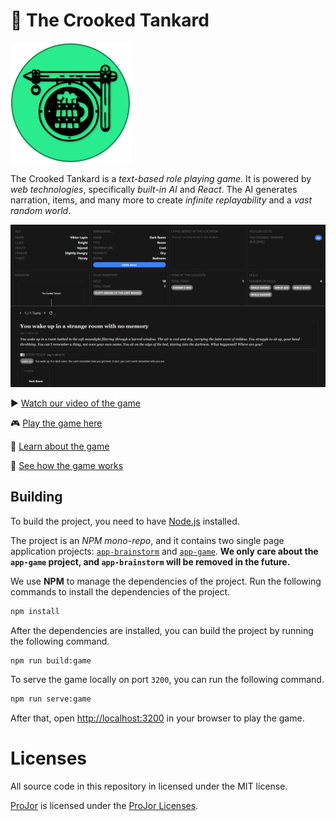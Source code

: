# 🍻 The Crooked Tankard

![](packages/app-game/public/logo-192.png)

The Crooked Tankard is a _text-based role playing game_. It is powered by _web technologies_, specifically _built-in AI_ and _React_. The AI generates narration, items, and many more to create _infinite replayability_ and a _vast random world_.

![](./docs/screenshot.png)

▶️ [Watch our video of the game](https://youtu.be/WRLDsdM7CpU)

🎮 [Play the game here](https://crookedtankard.com)

📖 [Learn about the game](./docs/USERGUIDE.md)

📖 [See how the game works](./docs/INTERNALS.md)

## Building

To build the project, you need to have [Node.js](https://nodejs.org) installed.

The project is an _NPM mono-repo_, and it contains two single page application projects: [`app-brainstorm`](./packages/app-brainstorm/package.json) and [`app-game`](./packages/app-game/package.json). **We only care about the `app-game` project, and `app-brainstorm` will be removed in the future.**

We use **NPM** to manage the dependencies of the project. Run the following commands to install the dependencies of the project.

```bash
npm install
```

After the dependencies are installed, you can build the project by running the following command.

```bash
npm run build:game
```

To serve the game locally on port `3200`, you can run the following command.

```bash
npm run serve:game
```

After that, open [http://localhost:3200](http://localhost:3200) in your browser to play the game.

# Licenses

All source code in this repository in licensed under the MIT license.

[ProJor](https://projor.io) is licensed under the [ProJor Licenses](https://license.projor.io).
